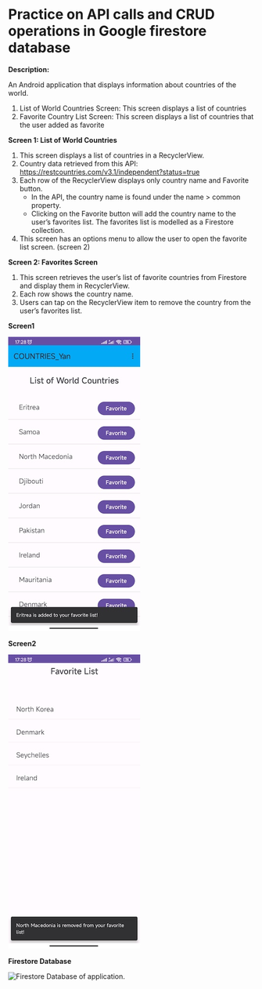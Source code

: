 # Practice on API calls and CRUD operations in Google firestore database


**Description:**

An Android application that displays information about countries of the world.
1. List of World Countries Screen: This screen displays a list of countries
2. Favorite Country List Screen: This screen displays a list of countries that the user added as favorite

**Screen 1: List of World Countries**
1. This screen displays a list of countries in a RecyclerView.
2. Country data retrieved from this API: https://restcountries.com/v3.1/independent?status=true
3. Each row of the RecyclerView displays only country name and Favorite button.
   - In the API, the country name is found under the name > common property.
   - Clicking on the Favorite button will add the country name to the user’s favorites list. The favorites list is modelled as a Firestore collection.
4. This screen has an options menu to allow the user to open the favorite list screen. (screen 2)

**Screen 2: Favorites Screen**
1. This screen retrieves the user’s list of favorite countries from Firestore and display them in RecyclerView.
2. Each row shows the country name.
3. Users can tap on the RecyclerView item to remove the country from the user’s favorites list.

**Screen1**

![Screen1 of application.](https://github.com/Fionajiangfj/Assignment1_COUNTRIES/blob/main/app/src/main/res/drawable/Screen1.jpg)

**Screen2**

![Screen2 of application.](https://github.com/Fionajiangfj/Assignment1_COUNTRIES/blob/main/app/src/main/res/drawable/Screen2.jpg)

**Firestore Database**

![Firestore Database of application.](https://github.com/Fionajiangfj/Assignment1_COUNTRIES/blob/main/app/src/main/res/drawable/firestoreDB.jpg)
